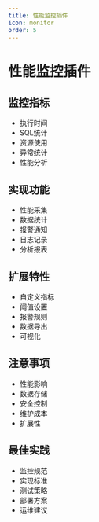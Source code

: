 ```yaml
---
title: 性能监控插件
icon: monitor
order: 5
---
```


# 性能监控插件

## 监控指标
- 执行时间
- SQL统计
- 资源使用
- 异常统计
- 性能分析

## 实现功能
- 性能采集
- 数据统计
- 报警通知
- 日志记录
- 分析报表

## 扩展特性
- 自定义指标
- 阈值设置
- 报警规则
- 数据导出
- 可视化

## 注意事项
- 性能影响
- 数据存储
- 安全控制
- 维护成本
- 扩展性

## 最佳实践
- 监控规范
- 实现标准
- 测试策略
- 部署方案
- 运维建议
